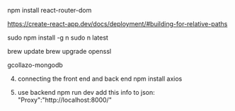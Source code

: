 npm install react-router-dom

https://create-react-app.dev/docs/deployment/#building-for-relative-paths


sudo npm install -g n
sudo n latest


brew update
brew upgrade openssl


gcollazo-mongodb


4. connecting the front end and back end
npm install axios

5. use backend
npm run dev
add this info to json:
    "Proxy":"http://localhost:8000/"


